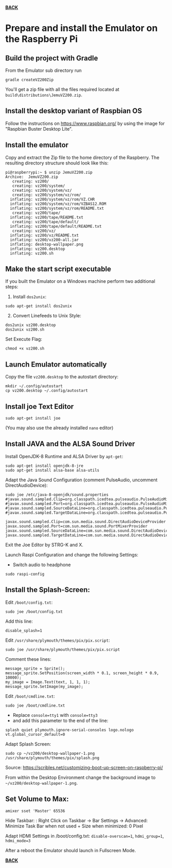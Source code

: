 **[BACK](README.md)**
# <a name="installation">Prepare and install the Emulator on the Raspberry Pi</a>

## Build the project with Gradle

From the Emulator sub directory run
```
gradle createVZ200Zip
```

You'll get a zip file with all the files required located at `build\distributions\JemuVZ200.zip`.

## Install the desktop variant of Raspbian OS

Follow the instructions on https://www.raspbian.org/ by using the image for "Raspbian Buster Desktop Lite".

## Install the emulator

Copy and extract the Zip file to the home directory of the Raspberry.
The resulting directory structure should look like this:

```
pi@raspberrypi:~ $ unzip JemuVZ200.zip
Archive:  JemuVZ200.zip
   creating: vz200/
   creating: vz200/system/
   creating: vz200/system/vz/
   creating: vz200/system/vz/rom/
  inflating: vz200/system/vz/rom/VZ.CHR
  inflating: vz200/system/vz/rom/VZBAS12.ROM
  inflating: vz200/system/vz/rom/README.txt
   creating: vz200/tape/
  inflating: vz200/tape/README.txt
   creating: vz200/tape/default/
  inflating: vz200/tape/default/README.txt
   creating: vz200/vz/
  inflating: vz200/vz/README.txt
  inflating: vz200/vz200-all.jar
  inflating: desktop-wallpaper.png
  inflating: vz200.desktop
  inflating: vz200.sh
```

## Make the start script executable 

If you built the Emulator on a Windows machine perform two additional steps:

1. Install `dos2unix`:
```
sudo apt-get install dos2unix
```

2. Convert Linefeeds to Unix Style:
```
dos2unix vz200.desktop
dos2unix vz200.sh
```

Set Execute Flag:
```
chmod +x vz200.sh
```

## Launch Emulator automatically

Copy the file `vz200.desktop` to the autostart directory:
```
mkdir ~/.config/autostart
cp vz200.desktop ~/.config/autostart
```

## Install joe Text Editor

```
sudo apt-get install joe
```
(You may also use the already installed `nano` editor)

## Install JAVA and the ALSA Sound Driver

Install OpenJDK-8 Runtime and ALSA Driver by `apt-get`:
```
sudo apt-get install openjdk-8-jre
sudo apt-get install alsa-base alsa-utils
```

Adapt the Java Sound Configuration (comment PulseAudio, uncomment DirectAudioDevice):
```
sudo joe /etc/java-8-openjdk/sound.properties
#javax.sound.sampled.Clip=org.classpath.icedtea.pulseaudio.PulseAudioMixerProvider`
#javax.sound.sampled.Port=org.classpath.icedtea.pulseaudio.PulseAudioMixerProvider
#javax.sound.sampled.SourceDataLine=org.classpath.icedtea.pulseaudio.PulseAudioMixerProvider
#javax.sound.sampled.TargetDataLine=org.classpath.icedtea.pulseaudio.PulseAudioMixerProvider

javax.sound.sampled.Clip=com.sun.media.sound.DirectAudioDeviceProvider
javax.sound.sampled.Port=com.sun.media.sound.PortMixerProvider
javax.sound.sampled.SourceDataLine=com.sun.media.sound.DirectAudioDeviceProvider
javax.sound.sampled.TargetDataLine=com.sun.media.sound.DirectAudioDeviceProvider
```
Exit the Joe Editor by STRG-K and X.

Launch Raspi Configuration and change the following Settings:
- Switch audio to headphone 
```
sudo raspi-config
```

## Install the Splash-Screen:

Edit `/boot/config.txt`:
```
sudo joe /boot/config.txt
```
Add this line:
```
disable_splash=1
```

Edit `/usr/share/plymouth/themes/pix/pix.script`:
```
sudo joe /usr/share/plymouth/themes/pix/pix.script
```
Comment these lines:
```
message_sprite = Sprite();
message_sprite.SetPosition(screen_width * 0.1, screen_height * 0.9, 10000);
my_image = Image.Text(text, 1, 1, 1);
message_sprite.SetImage(my_image);
```

Edit `/boot/cmdline.txt`:
```
sudo joe /boot/cmdline.txt
```
- Replace `console=tty1` with `console=tty3`
- and add this parameter to the end of the line:
```
splash quiet plymouth.ignore-serial-consoles logo.nologo vt.global_cursor_default=0
```

Adapt Splash Screen:
```
sudo cp ~/vz200/desktop-wallpaper-1.png /usr/share/plymouth/themes/pix/splash.png
```
Source: https://scribles.net/customizing-boot-up-screen-on-raspberry-pi/

From within the Desktop Environment change the background image to `~/vz200/desktop-wallpaper-1.png`.

## Set Volume to Max:

```
amixer sset 'Master' 65536
```
Hide Taskbar: : Right Click on Taskbar -> Bar Settings -> Advanced: Minimize Task Bar when not used + Size when minimized: 0 Pixel

Adapt HDMI Settings in /boot/config.txt: `disable-overscan=1`, `hdmi_group=1`, `hdmi_mode=3`

After a reboot the Emulator should launch in Fullscreen Mode. 

**[BACK](README.md)**
